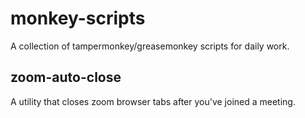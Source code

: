 # monkey-scripts
A collection of tampermonkey/greasemonkey scripts for daily work.

## zoom-auto-close
A utility that closes zoom browser tabs after you've joined a meeting.

